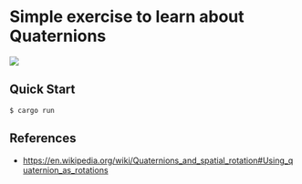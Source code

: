 # Simple exercise to learn about Quaternions

![](https://i.imgur.com/ujP4o4r.png)

## Quick Start

```console
$ cargo run
```

## References

- https://en.wikipedia.org/wiki/Quaternions_and_spatial_rotation#Using_quaternion_as_rotations
